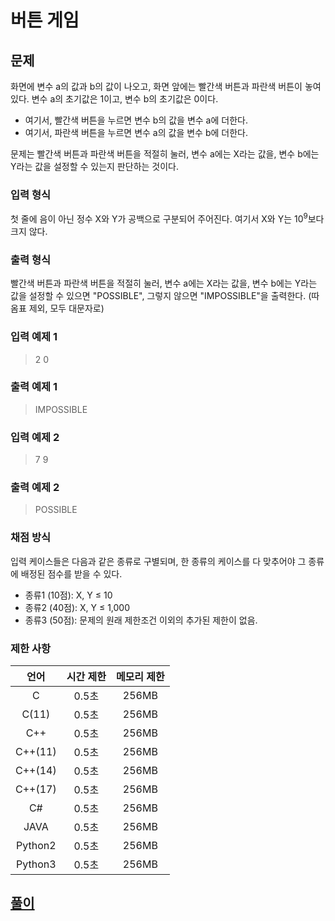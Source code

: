 # 버튼 게임
## 문제
화면에 변수 a의 값과 b의 값이 나오고, 화면 앞에는 빨간색 버튼과 파란색 버튼이 놓여있다. 변수 a의 초기값은 1이고, 변수 b의 초기값은 0이다.  

* 여기서, 빨간색 버튼을 누르면 변수 b의 값을 변수 a에 더한다.
* 여기서, 파란색 버튼을 누르면 변수 a의 값을 변수 b에 더한다.

문제는 빨간색 버튼과 파란색 버튼을 적절히 눌러, 변수 a에는 X라는 값을, 변수 b에는 Y라는 값을 설정할 수 있는지 판단하는 것이다.  

### 입력 형식
첫 줄에 음이 아닌 정수 X와 Y가 공백으로 구분되어 주어진다. 여기서 X와 Y는 10<sup>9</sup>보다 크지 않다.

### 출력 형식
빨간색 버튼과 파란색 버튼을 적절히 눌러, 변수 a에는 X라는 값을, 변수 b에는 Y라는 값을 설정할 수 있으면 "POSSIBLE", 그렇지 않으면 "IMPOSSIBLE"을 출력한다. (따옴표 제외, 모두 대문자로)

### 입력 예제 1
> 2 0

### 출력 예제 1
> IMPOSSIBLE

### 입력 예제 2
> 7 9

### 출력 예제 2
> POSSIBLE

### 채점 방식
입력 케이스들은 다음과 같은 종류로 구별되며, 한 종류의 케이스를 다 맞추어야 그 종류에 배정된 점수를 받을 수 있다.

* 종류1 (10점): X, Y ≤ 10
* 종류2 (40점): X, Y ≤ 1,000
* 종류3 (50점): 문제의 원래 제한조건 이외의 추가된 제한이 없음.

### 제한 사항
|     언어     |  시간 제한   | 메모리 제한  |
|:------------:|:------------:|:------------:|
|       C      |     0.5초    |    256MB     |
|     C(11)    |     0.5초    |    256MB     |
|      C++     |     0.5초    |    256MB     |
|    C++(11)   |     0.5초    |    256MB     |
|    C++(14)   |     0.5초    |    256MB     |
|    C++(17)   |     0.5초    |    256MB     |
|      C#      |     0.5초    |    256MB     |
|     JAVA     |     0.5초    |    256MB     |
|    Python2   |     0.5초    |    256MB     |
|    Python3   |     0.5초    |    256MB     |

## [풀이](./solution/README.md)
